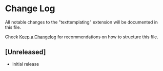 # Change Log

All notable changes to the "texttemplating" extension will be documented in this file.

Check [Keep a Changelog](http://keepachangelog.com/) for recommendations on how to structure this file.

## [Unreleased]

- Initial release